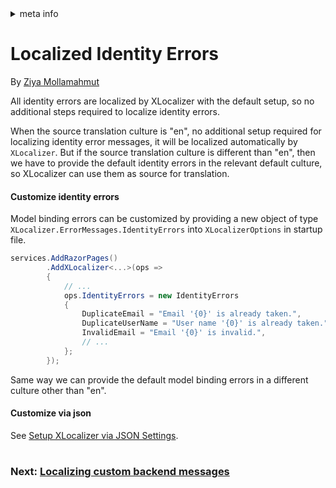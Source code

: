 <!-- meta tags details, will be assigned to meta tags inside header by js -->
<div id="meta-info">
<details><summary>meta info</summary>

> * Title: <i id="md-title">Localizing Identity Errors</i>
> * Keywords: <i id="md-keywords">localization, asp.net-core, xlocalizer, identity, error, message</i>
> * Description: <i id="md-description">Localization of identity describer error messages in Asp.Net Core with XLocalizer.</i>
> * Author: <i id="md-author">Ziya Mollamahmut</i>
> * Date: <i id="md-date">02-Nov-2020</i>
> * Image: <i id="md-image">https://github.com/LazZiya/Docs/raw/master/XLocalizer/v1.0/images/xlocalizer-logo.png</i>
> * Image-alt: <i id="md-image-alt">XLocalizer Logo</i>
> * Version: <i id="md-version">v1.0</i>

</details>
</div>

# Localized Identity Errors

By [Ziya Mollamahmut](https://github.com/LazZiya)

All identity errors are localized by XLocalizer with the default setup, so no additional steps required to localize identity errors.

When the source translation culture is "en", no additional setup required for localizing identity error messages, it will be localized automatically by `XLocalizer`. But if the source translation culture is different than "en", then we have to provide the default identity errors in the relevant default culture, so XLocalizer can use them as source for translation.

#### Customize identity errors

Model binding errors can be customized by providing a new object of type `XLocalizer.ErrorMessages.IdentityErrors` into `XLocalizerOptions` in startup file.

````csharp
services.AddRazorPages()
        .AddXLocalizer<...>(ops =>
        {
            // ...
            ops.IdentityErrors = new IdentityErrors 
            {
                DuplicateEmail = "Email '{0}' is already taken.",
                DuplicateUserName = "User name '{0}' is already taken.",
                InvalidEmail = "Email '{0}' is invalid.",
                // ...
            };
        });
````

Same way we can provide the default model binding errors in a different culture other than "en".

#### Customize via json
See [Setup XLocalizer via JSON Settings][3].

#
### Next: [Localizing custom backend messages][1]
#


[1]:localizing-custom-backend-messages.md
[2]:https://github.com/LazZiya/XLocalizer/blob/master/XLocalizer/Identity/IIdentityErrorMessagesProvider.cs
[3]:setup-json.md